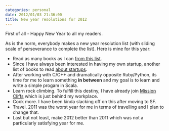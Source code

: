```yaml
---
categories: personal
date: 2012/01/03 21:36:00
title: New year resolutions for 2012
---
```

First of all - Happy New Year to all my readers.

As is the norm, everybody makes a new year resolution list (with sliding
scale of perseverance to complete the list). Here is mine for this year:

*   Read as many books as I can [from this list][].
*   Since I have always been interested in having my own startup,
    another list of books to read [about startups][].
*   After working with C/C++ and dramatically opposite Ruby/Python, its
    time for me to learn something **in between** and my goal is to
    learn and write a simple progam in Scala.
*   Learn rock climbing. To fulfill this destiny, I have already join
    [Mission Cliffs][] which is just behind my workplace.
*   Cook more. I have been kinda slacking off on this after moving to
    SF.
*   Travel. 2011 was the worst year for me in terms of travelling and I
    plan to change that.
*   Last but not least, make 2012 better than 2011 which was not a
    particularly satisfying year for me.

  [from this list]: http://blamcast.net/articles/best-science-fiction-books
  [about startups]: http://onstartups.com/tabid/3339/bid/75597/The-Big-List-The-Best-and-Worst-Startup-Stuff-In-2011.aspx
  [Mission Cliffs]: http://www.touchstoneclimbing.com/
